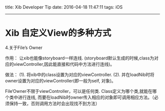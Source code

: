 title: Xib Developer Tip
date: 2016-04-18 11:47:11
tags: iOS

---

# Xib 自定义View的多种方式
4.关于File’s Owner

作用： 让xib也能像storyboard一样连线. (storyboard默认生成的时候,class为对应的viewController,因此能直接和代码中方法进行连线)。

做法：
(1). 将xib中的class设置为对应的viewController.
(2). 并在loadNib时将owner设置为对应的viewController(即一般为self, 对象)。

File’Owner不限于viewController，可以是任何类.
Class定义为哪个类,就能在哪个类中进行连线, 而要在loadNib时owner传入相应的对象即可调用相应方法。（必须保持一致，否则调用方法时会出现找不到方法）
